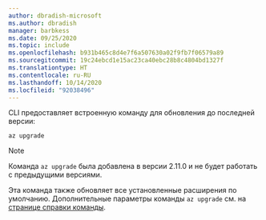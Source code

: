 ```yaml
---
author: dbradish-microsoft
ms.author: dbradish
manager: barbkess
ms.date: 09/25/2020
ms.topic: include
ms.openlocfilehash: b931b465c8d4e7f6a507630a02f9fb7f06579a89
ms.sourcegitcommit: 19c24ebcd1e15ac23ca40ebc28b8c4804bd1327f
ms.translationtype: HT
ms.contentlocale: ru-RU
ms.lasthandoff: 10/14/2020
ms.locfileid: "92038496"
---
```

CLI предоставляет встроенную команду для обновления до последней версии:

```azurecli
az upgrade
```

> [!NOTE]
>
> Команда `az upgrade` была добавлена в версии 2.11.0 и не будет работать с предыдущими версиями.
>
> Эта команда также обновляет все установленные расширения по умолчанию. Дополнительные параметры команды `az upgrade` см. на [странице справки команды](/cli/azure/reference-index#az_upgrade).

